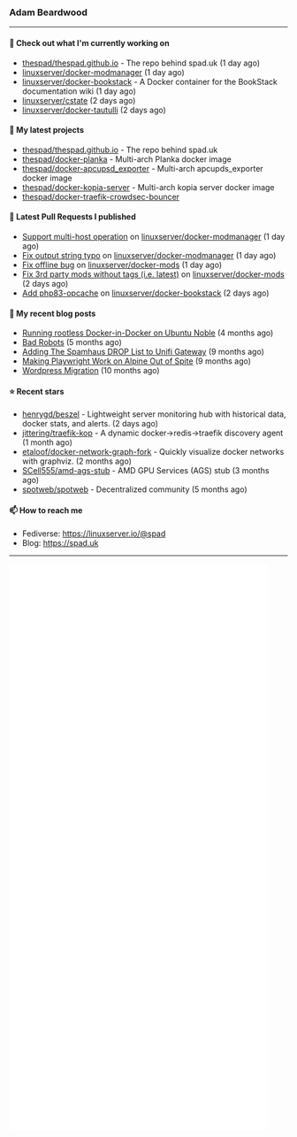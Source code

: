 ### Adam Beardwood
---
#### 👷 Check out what I'm currently working on

- [thespad/thespad.github.io](https://github.com/thespad/thespad.github.io) - The repo behind spad.uk (1 day ago)
- [linuxserver/docker-modmanager](https://github.com/linuxserver/docker-modmanager) (1 day ago)
- [linuxserver/docker-bookstack](https://github.com/linuxserver/docker-bookstack) - A Docker container for the BookStack documentation wiki (1 day ago)
- [linuxserver/cstate](https://github.com/linuxserver/cstate) (2 days ago)
- [linuxserver/docker-tautulli](https://github.com/linuxserver/docker-tautulli) (2 days ago)

#### 🌱 My latest projects

- [thespad/thespad.github.io](https://github.com/thespad/thespad.github.io) - The repo behind spad.uk
- [thespad/docker-planka](https://github.com/thespad/docker-planka) - Multi-arch Planka docker image
- [thespad/docker-apcupsd_exporter](https://github.com/thespad/docker-apcupsd_exporter) - Multi-arch apcupds_exporter docker image
- [thespad/docker-kopia-server](https://github.com/thespad/docker-kopia-server) - Multi-arch kopia server docker image 
- [thespad/docker-traefik-crowdsec-bouncer](https://github.com/thespad/docker-traefik-crowdsec-bouncer)

#### 🔨 Latest Pull Requests I published

- [Support multi-host operation](https://github.com/linuxserver/docker-modmanager/pull/3) on [linuxserver/docker-modmanager](https://github.com/linuxserver/docker-modmanager) (1 day ago)
- [Fix output string typo](https://github.com/linuxserver/docker-modmanager/pull/2) on [linuxserver/docker-modmanager](https://github.com/linuxserver/docker-modmanager) (1 day ago)
- [Fix offline bug](https://github.com/linuxserver/docker-mods/pull/1000) on [linuxserver/docker-mods](https://github.com/linuxserver/docker-mods) (1 day ago)
- [Fix 3rd party mods without tags (i.e. latest)](https://github.com/linuxserver/docker-mods/pull/999) on [linuxserver/docker-mods](https://github.com/linuxserver/docker-mods) (2 days ago)
- [Add php83-opcache](https://github.com/linuxserver/docker-bookstack/pull/254) on [linuxserver/docker-bookstack](https://github.com/linuxserver/docker-bookstack) (2 days ago)

#### 📜 My recent blog posts

- [Running rootless Docker-in-Docker on Ubuntu Noble](https://www.spad.uk/posts/rootless-dind-noble/) (4 months ago)
- [Bad Robots](https://www.spad.uk/posts/bad-robots/) (5 months ago)
- [Adding The Spamhaus DROP List to Unifi Gateway](https://www.spad.uk/posts/adding-spamhaus-drop-list-to-unifi-gateway/) (9 months ago)
- [Making Playwright Work on Alpine Out of Spite](https://www.spad.uk/posts/making-playwright-work-on-alpine-out-of-spite/) (9 months ago)
- [Wordpress Migration](https://www.spad.uk/posts/wordpress-migration/) (10 months ago)

#### ⭐ Recent stars

- [henrygd/beszel](https://github.com/henrygd/beszel) - Lightweight server monitoring hub with historical data, docker stats, and alerts. (2 days ago)
- [jittering/traefik-kop](https://github.com/jittering/traefik-kop) - A dynamic docker-&gt;redis-&gt;traefik discovery agent (1 month ago)
- [etaloof/docker-network-graph-fork](https://github.com/etaloof/docker-network-graph-fork) - Quickly visualize docker networks with graphviz. (2 months ago)
- [SCell555/amd-ags-stub](https://github.com/SCell555/amd-ags-stub) - AMD GPU Services (AGS) stub (3 months ago)
- [spotweb/spotweb](https://github.com/spotweb/spotweb) - Decentralized community (5 months ago)

#### 📫 How to reach me
- Fediverse: https://linuxserver.io/@spad
- Blog: https://spad.uk
---
<img src="https://raw.githubusercontent.com/thespad/thespad/main/github-metrics.svg">
